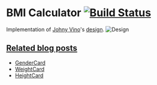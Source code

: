 # BMI Calculator [![Build Status](https://travis-ci.org/MarcinusX/bmi_calculator.svg?branch=master)](https://travis-ci.org/MarcinusX/bmi_calculator)

Implementation of [Johny Vino](https://dribbble.com/johnyvino)'s [design](https://dribbble.com/shots/3558444-BMI-Calculator).
![Design](https://cdn.dribbble.com/users/997070/screenshots/3558444/mock.gif)

## [Related blog posts](https://marcinszalek.pl/tag/bmi-calculator/)
* [GenderCard](https://marcinszalek.pl/flutter/bmi-calculator-gender/)
* [WeightCard](https://marcinszalek.pl/flutter/bmi-calculator-weight/)
* [HeightCard](https://marcinszalek.pl/flutter/bmi-calculator-height/)

